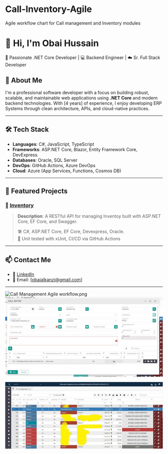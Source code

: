 # Call-Inventory-Agile
Agile workflow chart for Call management and Inventory modules


# 👋 Hi, I'm Obai Hussain
🎯 Passionate .NET Core Developer | 💻 Backend Engineer | ☁️ Sr. Full Stack Developer 


## 💼 About Me

I'm a professional software developer with a focus on building robust, scalable, and maintainable web applications using **.NET Core** and modern backend technologies. With [4 years] of experience, I enjoy developing ERP Systems through clean architecture, APIs, and cloud-native practices.

---

## 🛠️ Tech Stack

- **Languages**: C#, JavaScript, TypeScript
- **Frameworks**: ASP.NET Core, Blazor, Entity Framework Core, DevExpress.
- **Databases**:  Oracle, SQL Server
- **DevOps**: GitHub Actions, Azure DevOps
- **Cloud**: Azure (App Services, Functions, Cosmos DB)
  
---

## 📂 Featured Projects

### 🔹 [Inventory](https://github.com/your-username/project-name)
> **Description**: A RESTful API for managing Inventoy built with ASP.NET Core, EF Core, and Swagger.
>  
> 🛠️ C#, ASP.NET Core, EF Core, Devexpress, Oracle.  
> 🧪 Unit tested with xUnit, CI/CD via GitHub Actions  

---


## 📫 Contact Me

- 💼 [LinkedIn]([https://linkedin.com/in/your-profile](https://www.linkedin.com/in/obai-hussain-910188215/))
- 📨 Email: [obaialkanzi@gmail.com]
  
---
![Call Management Agile workflow.png](https://github.com/ObaiAlkanzi/Call-Inventory-Agile/blob/3cb92516dc184800ee414c5bc2f2953c060d8d0b/Call%20Management%20Agile%20workflow.png)
![call-form.jpg](https://github.com/ObaiAlkanzi/Call-Inventory-Agile/blob/e87e0ce4058f8d032583c16052dbe176264af9ff/call-form.jpg)

![call-form.jpg](https://github.com/ObaiAlkanzi/Call-Inventory-Agile/blob/f0e085bcda4ec89fb8b381e737d64c92b22988ed/registration.jpg)

